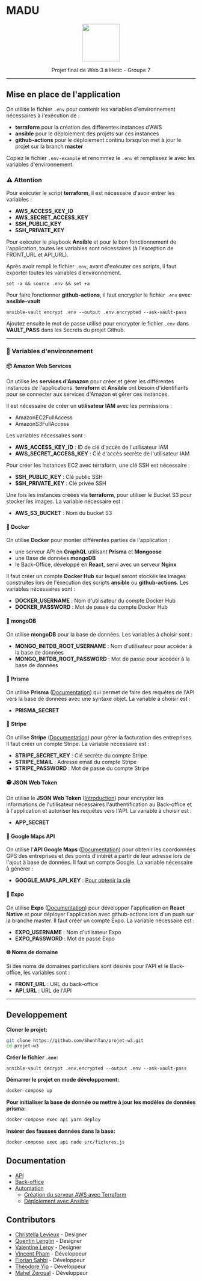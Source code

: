 # MADU

<p align="center">
  <img height="100" src="https://i.imgur.com/KukPjFy.png">
</p>
<p align="center"> Projet final de Web 3 à Hetic - Groupe 7 </p>

---


## Mise en place de l'application

On utilise le fichier `.env` pour contenir les variables d'environnement nécessaires à l'exécution de :
- __terraform__ pour la création des différentes instances d'AWS
- __ansible__ pour le déploiement des projets sur ces instances
- __github-actions__ pour le déploiement continu lorsqu'on met à jour le projet sur la branch __master__

Copiez le fichier `.env-example` et renommez le `.env` et remplissez le avec les variables d'environnement.


### ⚠️ Attention

Pour exécuter le script __terraform__, il est nécessaire d'avoir entrer les variables :
- __AWS_ACCESS_KEY_ID__
- __AWS_SECRET_ACCESS_KEY__
- __SSH_PUBLIC_KEY__
- __SSH_PRIVATE_KEY__

Pour exécuter le playbook __Ansible__ et pour le bon fonctionnement de l'application, toutes les variables sont nécessaires (à l'exception de FRONT_URL et API_URL).

Après avoir rempli le fichier `.env`, avant d'exécuter ces scripts, il faut exporter toutes les variables d’environnement.
```
set -a && source .env && set +a
```

Pour faire fonctionner __github-actions__, il faut encrypter le fichier `.env` avec __ansible-vault__
```
ansible-vault encrypt .env --output .env.encrypted --ask-vault-pass
```
Ajoutez ensuite le mot de passe utilisé pour encrypter le fichier `.env` dans __VAULT_PASS__ dans les Secrets du projet Github.

---
### 🧩 Variables d'environnement

#### 📦 Amazon Web Services
On utilise les __services d'Amazon__ pour créer et gérer les différentes instances de l'applications. __terraform__ et __Ansible__ ont besoin d'identifiants pour se connecter aux services d'Amazon et gérer ces instances.

Il est nécessaire de créer un __utilisateur IAM__ avec les permissions :
- AmazonEC2FullAccess
- AmazonS3FullAccess

Les variables nécessaires sont :
- __AWS_ACCESS_KEY_ID__ : ID de clé d'accès de l'utilisateur IAM
- __AWS_SECRET_ACCESS_KEY__ : Clé d'accès secrète de l'utilisateur IAM

Pour créer les instances EC2 avec terraform, une clé SSH est nécessaire :
- __SSH_PUBLIC_KEY__ : Clé public SSH
- __SSH_PRIVATE_KEY__ : Clé privée SSH

Une fois les instances créées via __terraform__, pour utiliser le Bucket S3 pour stocker les images. La variable nécessaire est :
- __AWS_S3_BUCKET__ : Nom du bucket S3


#### 🐳 Docker
On utilise __Docker__ pour monter différentes parties de l'application :
- une serveur API en __GraphQL__ utilisant __Prisma__ et __Mongoose__
- une Base de données __mongoDB__
- le Back-Office, développé en __React__, servi avec un serveur __Nginx__

Il faut créer un compte __Docker Hub__ sur lequel seront stockés les images construites lors de l'éxecution des scripts __ansible__ ou __github-actions__. Les variables nécessaires sont :
- __DOCKER_USERNAME__ : Nom d'utilisateur du compte Docker Hub
- __DOCKER_PASSWORD__ : Mot de passe du compte Docker Hub


#### 🍃 mongoDB
On utilise __mongoDB__ pour la base de données. Les variables à choisir sont :
- __MONGO_INITDB_ROOT_USERNAME__ : Nom d'utilisateur pour accéder à la base de données
- __MONGO_INITDB_ROOT_PASSWORD__ : Mot de passe pour accéder à la base de données


#### 💎 Prisma
On utilise __Prisma__ ([Documentation](https://www.prisma.io/docs/)) qui permet de faire des requêtes de l'API vers la base de données avec une syntaxe objet. La variable à choisir est :
- __PRISMA_SECRET__


#### 🏦 Stripe
On utilise __Stripe__ ([Documentation](https://stripe.com/docs)) pour gérer la facturation des entreprises. Il faut créer un compte Stripe. La variable nécessaire est :
- __STRIPE_SECRET_KEY__ : Clé secrète du compte Stripe
- __STRIPE_EMAIL__ : Adresse email du compte Stripe
- __STRIPE_PASSWORD__ : Mot de passe du compte Stripe


#### 🕵️ JSON Web Token
On utilise le __JSON Web Token__  ([Introduction](https://jwt.io/introduction/)) pour encrypter les informations de l'utilisateur nécessaires l'authentification au Back-office et à l'application et autoriser les requêtes vers l'API. La variable à choisir est :
- __APP_SECRET__


#### 📍 Google Maps API
On utilise l'__API Google Maps__ ([Documentation](https://developers.google.com/maps/documentation)) pour obtenir les coordonnées GPS des entreprises et des points d'intérêt à partir de leur adresse lors de l'ajout à base de données. Il faut un compte Google. La variable nécessaire à générer :
- __GOOGLE_MAPS_API_KEY__ : [Pour obtenir la clé](https://developers.google.com/maps/documentation/javascript/get-api-key)


#### 📱 Expo
On utilise __Expo__ ([Documentation](https://docs.expo.io/)) pour développer l'application en __React Native__ et pour déployer l'application avec github-actions lors d'un push sur la branche master. Il faut créer un compte Expo. La variable nécessaire est :
- __EXPO_USERNAME__ : Nom d'utilsateur Expo
- __EXPO_PASSWORD__ : Mot de passe Expo


#### 🌐 Noms de domaine
Si des noms de domaines particuliers sont désirés pour l'API et le Back-office, les variables sont :
- __FRONT_URL__ : URL du back-office
- __API_URL__ : URL de l'API

---

## Developpement

**Cloner le projet:**
```sh
git clone https://github.com/ShonhTan/projet-w3.git
cd projet-w3
```

**Créer le fichier `.env`:**
```
ansible-vault decrypt .env.encrypted --output .env --ask-vault-pass
```
 
**Démarrer le projet en mode développement:**
```sh
docker-compose up
```

**Pour initialiser la base de donnée ou mettre à jour les modèles de données prisma:**
```sh
docker-compose exec api yarn deploy 
```

**Insérer des fausses données dans la base:**
```sh
docker-compose exec api node src/fixtures.js
```

## Documentation

- [API](/api)
- [Back-office](/back-office)
- [Automation](/automation)
  - [Création du serveur AWS avec Terraform](/automation/terraform)
  - [Déploiement avec Ansible](/automation/ansible)
  
  
## Contributors 

- [Christella Levieux](https://www.linkedin.com/in/christella-levieux/) - Designer
- [Quentin Lenglin](https://quentinlenglin.xyz/) - Designer
- [Valentine Leroy](https://www.linkedin.com/in/valentine-leroy/) - Designer
- [Vincent Pham](https://github.com/ShonhTan) - Développeur
- [Florian Sahbi](https://github.com/FlorianSahbi) - Développeur
- [Théodore Yip](https://github.com/yip-theodore) - Développeur
- [Mahel Zeroual](https://github.com/M00NBOY) - Développeur

